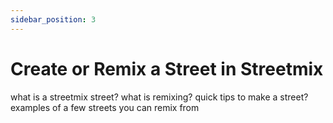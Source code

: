 ```yaml
---
sidebar_position: 3
---
```


# Create or Remix a Street in Streetmix
what is a streetmix street?
what is remixing?
quick tips to make a street?
examples of a few streets you can remix from